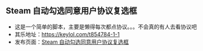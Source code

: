 ## Steam 自动勾选同意用户协议复选框

- 这是一个简单的脚本，主要是懒得每次都点协议。。。不会真的有人去看协议吧
- 其乐地址：https://keylol.com/t854784-1-1
- 发布页面：[Steam 自动勾选同意用户协议复选框][1]

[1]: https://greasyfork.org/zh-CN/scripts/455146-steam%E8%87%AA%E5%8A%A8%E5%8B%BE%E9%80%89%E5%90%8C%E6%84%8F%E7%94%A8%E6%88%B7%E5%8D%8F%E8%AE%AE
